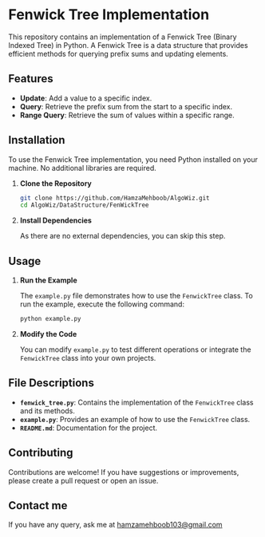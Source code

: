 # Fenwick Tree Implementation

This repository contains an implementation of a Fenwick Tree (Binary Indexed Tree) in Python. A Fenwick Tree is a data structure that provides efficient methods for querying prefix sums and updating elements.

## Features

- **Update**: Add a value to a specific index.
- **Query**: Retrieve the prefix sum from the start to a specific index.
- **Range Query**: Retrieve the sum of values within a specific range.

## Installation

To use the Fenwick Tree implementation, you need Python installed on your machine. No additional libraries are required.

1. **Clone the Repository**

    ```bash
    git clone https://github.com/HamzaMehboob/AlgoWiz.git
    cd AlgoWiz/DataStructure/FenWickTree
    ```

2. **Install Dependencies**

    As there are no external dependencies, you can skip this step.

## Usage

1. **Run the Example**

    The `example.py` file demonstrates how to use the `FenwickTree` class. To run the example, execute the following command:

    ```bash
    python example.py
    ```

2. **Modify the Code**

    You can modify `example.py` to test different operations or integrate the `FenwickTree` class into your own projects.

## File Descriptions

- **`fenwick_tree.py`**: Contains the implementation of the `FenwickTree` class and its methods.
- **`example.py`**: Provides an example of how to use the `FenwickTree` class.
- **`README.md`**: Documentation for the project.

## Contributing

Contributions are welcome! If you have suggestions or improvements, please create a pull request or open an issue.

## Contact me

If you have any query, ask me at hamzamehboob103@gmail.com
